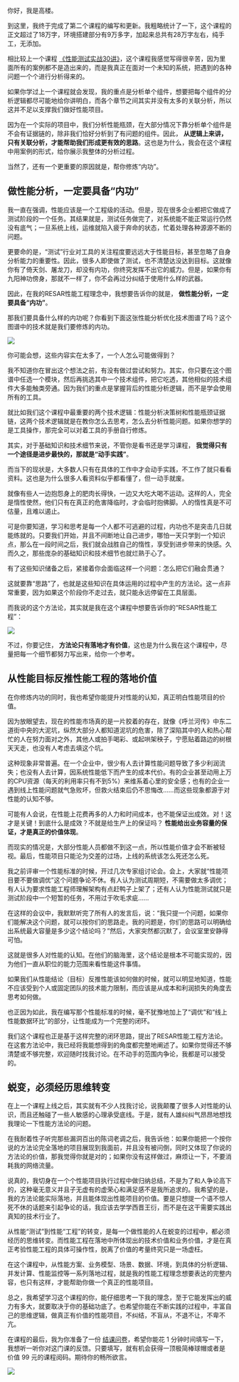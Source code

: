你好，我是高楼。

到这里，我终于完成了第二个课程的编写和更新。我粗略统计了一下，这个课程的正文超过了18万字，环境搭建部分有9万多字，加起来总共有28万字左右，纯手工，无添加。

相比较上一个课程 [《性能测试实战30讲》](https://time.geekbang.org/column/intro/100042501)，这个课程我感觉写得很辛苦，因为里面所有的案例都不是造出来的，而是我真正在面对一个未知的系统，把遇到的各种问题一个个进行分析得来的。

如果你学过上一个课程就会发现，我的重点是分析单个组件，想要把每个组件的分析逻辑都尽可能地给你讲明白，而各个章节之间其实并没有太多的关联分析，所以这并不足以支撑我们做好性能项目。

因为在一个实际的项目中，我们分析性能瓶颈，在大部分情况下靠分析单个组件是不会有证据链的，除非我们恰好分析到了有问题的组件。因此， **从逻辑上来讲，只有关联分析，才能帮助我们形成更有效的思路**。这也是为什么，我会在这个课程中用案例的形式，给你展示我整体的分析过程。

当然了，还有一个更重要的原因就是，帮你修炼“内功”。

## 做性能分析，一定要具备“内功”

我一直在强调，性能应该是一个工程级的活动。但是，现在很多企业都把它做成了测试阶段的一个任务。其结果就是，测试任务做完了，对系统能不能正常运行仍然没有底气；一旦系统上线，运维就陷入疲于奔命的状态，忙着处理各种源源不断的问题。

更要命的是，“测试”行业对工具的关注程度要远远大于性能目标，甚至忽略了自身分析能力的重要性。因此，很多人即使做了测试，也不清楚达没达到目标。这就像你有了倚天剑、屠龙刀，却没有内功，你终究发挥不出它的威力。但是，如果你有九阳神功傍身，那就不一样了，你不会再过分纠结于使用什么样的武器。

因此，在我的RESAR性能工程理念中，我想要告诉你的就是， **做性能分析，一定要具备“内功”**。

那我们要具备什么样的内功呢？你看到下面这张性能分析优化技术图谱了吗？这个图谱中的技术就是我们要修炼的内功。

![](https://static001.geekbang.org/resource/image/01/6d/0147932b2256c576b599b141e09cb36d.jpg?wh=2000*2417)

你可能会想，这些内容实在太多了，一个人怎么可能做得到？

我不知道你在冒出这个想法之前，有没有做过尝试和努力。其实，你只要在这个图谱中任选一个模块，然后再挑选其中一个技术组件，把它吃透，其他相似的技术组件大多能触类旁通。因为我们的重点是掌握背后的性能分析逻辑，而不是学会使用所有的工具。

就比如我们这个课程中最重要的两个技术逻辑：性能分析决策树和性能瓶颈证据链，这两个技术逻辑就是在教你怎么去思考，怎么去分析性能问题。如果你想学的是工具操作，那完全可以对着工具的手册自行修炼。

其实，对于基础知识和技术细节来说，不管你是看书还是学习课程， **我觉得只有一个途径是进步最快的，那就是“动手实践”**。

而当下的现状是，大多数人只有在具体的工作中才会动手实践，不工作了就只看看资料。这也是为什么很多人看资料似乎都看懂了，但一动手就废。

就像有些人一边抱怨身上的肥肉长得快，一边又大吃大喝不运动。这样的人，完全是惰性使然，他们只有在真正的危害降临时，才会临时抱佛脚。人的惰性真是不可估量，且难以遏止。

可是你要知道，学习和思考是每一个人都不可逃避的过程，内功也不是突击几日就能练就的。只要我们开始，并且不间断地让自己进步，哪怕一天只学到一个知识点，那么在一段时间之后，我们就会战胜自己的惰性，享受到进步带来的快感。久而久之，那些庞杂的基础知识和技术细节也就烂熟于心了。

有了这些知识储备之后，紧接着你会面临这样一个问题：怎么把它们融会贯通？

这就要靠“思路”了，也就是这些知识在具体运用的过程中产生的方法论。这一点非常重要，因为如果这个阶段你不走过去，就只能永远停留在工具层面。

而我说的这个方法论，其实就是我在这个课程中想要告诉你的“RESAR性能工程”：

![](https://static001.geekbang.org/resource/image/62/65/62f159d7c47716a3cd433833fb555d65.jpg?wh=2000*1052)

不过，你要记住， **方法论只有落地才有价值**，这也是为什么我在这个课程中，尽量把每一个细节都努力写出来，给你一个参考。

## 从性能目标反推性能工程的落地价值

在你修炼内功的同时，我也希望你能提升对性能的认知，真正明白性能项目的价值。

因为放眼望去，现在的性能市场真的是一片胶着的存在，就像《呼兰河传》中东二道街中央的大泥坑，纵然大部分人都知道泥坑的危害，除了深陷其中的人和热心帮忙的人在努力面对之外，其他人或拍手喝彩、或起哄架秧子，宁愿贴着路边的树根天天走，也没有人考虑去填这个坑。

这种现象非常普遍。在一个企业中，很少有人去计算性能问题导致了多少利润流失；也没有人去计算，因系统性能低下而产生的成本代价。有的企业甚至动用上万的CPU资源（每天的利用率只有不到5%）来维系着心里的安全感；也有的企业一遇到线上性能问题就气急败坏，但救火结束后仍不思悔改……而这些现象都源于对性能的认知不够。

可能有人会说，在性能上花费再多的人力和时间成本，也不能保证出成效。对！这才是关键！到底什么是成效？不就是给生产上的保证吗？ **性能给出业务容量的保证，才是真正的价值体现**。

而现实的情况是，大部分性能人员都做不到这一点，所以性能价值才会不断被轻视。最后，性能项目只能沦为交差的过场，上线的系统该怎么死还怎么死。

我之前评审一个性能标准的时候，开过几次专家组讨论会。会上，大家就“性能项目要不要做调优”这个问题争论不休。有人认为测试周期短，不需要做太多调优；有人认为要求性能工程师理解架构有点赶鸭子上架了；还有人认为性能测试就只是测试阶段中一个短暂的任务，不用过于吹毛求疵……

在这样的会议中，我默默听完了所有人的发言后，说：“我只提一个问题，如果你们能解决这个问题，就可以按你们的思路走。我的问题是，你们的思路可以明确给出系统最大容量是多少这个结论吗？”然后，大家突然都沉默了，会议室里安静得可怕。

这就是很多人对性能的认知。在他们的脑海里，这个结论是根本不可能实现的，因为他们一直从职位的能力范围来看性能这件事情。

如果我们从性能结论（目标）反推性能该如何做的时候，就可以明显地知道，性能不应该受到个人或固定团队的技术能力限制，而应该是从成本和利润损失的角度去思考如何做。

也正因为如此，我在编写那个性能标准的时候，毫不犹豫地加上了“调优”和“线上性能数据环比”的部分，让性能成为一个完整的闭环。

我们这个课程也正是基于这样完整的闭环思路，提出了RESAR性能工程方法论。在这套方法论中，我已经将我能想得到的角度都完整地阐述了。如果你觉得还不够清楚或不够完整，欢迎随时找我讨论。在不动手的范围内争论，我都是可以接受的。

## 蜕变，必须经历思维转变

在上一个课程上线之后，其实就有不少人找我讨论，说我颠覆了很多人对性能的认识，而且还触碰了一些人敏感的心理承受底线。于是，就有人雄纠纠气昂昂地想找我理论一下性能方法论的问题。

在我耐着性子听完那些漏洞百出的陈词老调之后，我告诉他：如果你能把一个按你说的方法论完全落地的项目展现到我面前，并且没有被问倒，同时又体现了你说的方法论的价值，那我觉得你就是对的；如果你没有这样做过，麻烦让一下，不要消耗我的网络流量。

说真的，我切身在一个个性能项目执行过程中做归纳总结，不是为了和人争论高下的，这种毫无意义并且子无虚有的虚荣心和满足感不是我所追求的。我希望的是，我的方法论能实际落地，并且能体现出性能项目的价值。要是只想提一个语不惊人死不休的话题来引起争论的话，我应该去学学西晋王衍，而不是在这干需要实践出真知的技术行业了。

从性能“测试”到性能“工程”的转变，是每一个做性能的人在蜕变的过程中，都必须经历的思维转变。而性能工程在落地中所体现出的技术价值和业务价值，才是在真正考验性能工程的具体可操作性，脱离了价值的考量终究只是一场虚枉。

在这个课程中，从性能方案、业务模型、场景、数据、环境，到具体的分析逻辑、并发计算、性能监控等一系列落地过程，就是我的性能工程理念想要表达的完整内容，也只有这样，才能帮助你做一个真正的性能项目。

总之，我希望学习这个课程的你，能仔细思考一下我的理念，至于它能发挥出的威力有多大，就要取决于你的基础功底了。也希望你能在不断实践的过程中，丰富自己的思维逻辑，做真正有价值的性能项目，不纠结，不盲从，不退不让，不卑不亢。

在课程的最后，我为你准备了一份 [结课问卷](https://jinshuju.net/f/jKzijs)，希望你能花 1 分钟时间填写一下，我想听一听你对这门课的反馈。只要填写，就有机会获得一顶极简棒球帽或者是 价值 99 元的课程阅码。期待你的畅所欲言。

[![](https://static001.geekbang.org/resource/image/e3/7e/e36899542e9626ac4a795e9f9704ea7e.jpg?wh=1142*801)](https://jinshuju.net/f/jKzijs)